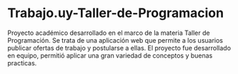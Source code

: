 # Trabajo.uy-Taller-de-Programacion
Proyecto académico desarrollado en el marco de la materia Taller de Programación. Se trata de una aplicación web que permite a los usuarios publicar ofertas de trabajo y postularse a ellas. El proyecto fue desarrollado en equipo, permitió aplicar una gran variedad de conceptos y buenas practicas.
